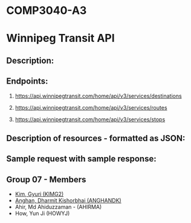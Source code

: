 # COMP3040-A3

# Winnipeg Transit API

## Description: 

## Endpoints:

 1. https://api.winnipegtransit.com/home/api/v3/services/destinations

 2. https://api.winnipegtransit.com/home/api/v3/services/routes

 3. https://api.winnipegtransit.com/home/api/v3/services/stops

## Description of resources - formatted as JSON:

## Sample request with sample response:

## Group 07 - Members
 - [Kim, Gyuri (KIMG2)](https://github.com/gyuyuu)
 - [Anghan, Dharmit Kishorbhai (ANGHANDK)](https://github.com/dkanghan)
 - Ahir, Md Ahiduzzaman - (AHIRMA)
 - How, Yun Ji (HOWYJ)
